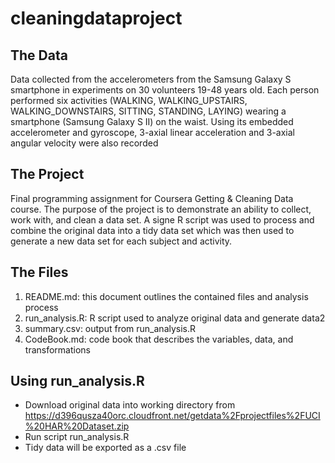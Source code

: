 # cleaningdataproject

## The Data
Data collected from the accelerometers from the Samsung Galaxy S smartphone in experiments on 30 volunteers 19-48 years old. Each person performed six activities (WALKING, WALKING_UPSTAIRS, WALKING_DOWNSTAIRS, SITTING, STANDING, LAYING) wearing a smartphone (Samsung Galaxy S II) on the waist. Using its embedded accelerometer and gyroscope, 3-axial linear acceleration and 3-axial angular velocity were also recorded

## The Project
Final programming assignment for Coursera Getting & Cleaning Data course. The purpose of the project is to demonstrate an ability to collect, work with, and clean a data set. A signe R script was used to process and combine the original data into a tidy data set which was then used to generate a new data set for each subject and activity.

## The Files
1. README.md: this document outlines the contained files and analysis process
2. run_analysis.R: R script used to analyze original data and generate data2
3. summary.csv: output from run_analysis.R 
4. CodeBook.md: code book that describes the variables,  data, and transformations 

## Using run_analysis.R
- Download original data into working directory from https://d396qusza40orc.cloudfront.net/getdata%2Fprojectfiles%2FUCI%20HAR%20Dataset.zip
- Run script run_analysis.R
- Tidy data will be exported as a .csv file
